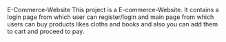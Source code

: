 E-Commerce-Website
This project is a E-commerce-Website. It contains a login page from which user can register/login and main page from which users can buy products likes cloths and books and also you can add them to cart and proceed to pay.
